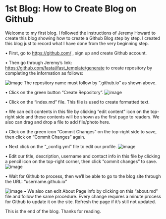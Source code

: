 # 1st Blog: How to Create Blog on Github

Welcome to my first blog. I followed the instructions of Jeremy Howard to create this blog showing how to create a Github Blog step by step. I created this blog just to record what I have done from the very beginning step. 

•	First, go to https://github.com/ , sign up and create Github account.

•	Then go through Jeremy’s link: https://github.com/fastai/fast_template/generate to create repository by completing the information as follows:

![image](https://github.com/ChandararithTho/ChandararithTho.github.io/assets/164129658/989e9fcf-311d-4376-bc5d-c953adf90616)
The repository name must follow by “.github.io” as shown above. 

•	Click on the green button “Create Repository”.
![image](https://github.com/ChandararithTho/ChandararithTho.github.io/assets/164129658/825312f4-fe91-419e-89a4-19b2826ef1d7)

•	Click on the “index.md” file. This file is used to create formatted text. 

•	We can edit contents in this file by clicking “edit content” icon on the top-right side and these contents will be shown as the first page to readers. We also can drag and drop a file to add file/photo here. 

•	Click on the green icon “Commit Changes” on the top-right side to save, then click on “Commit Changes” again. 

•	Next click on the “_config.yml” file to edit our profile. 
![image](https://github.com/ChandararithTho/ChandararithTho.github.io/assets/164129658/75957420-ca56-4015-93d0-c6555e88123e)

•	Edit our title, description, username and contact info in this file by clicking a pencil icon on the top-right corner, then click “commit changes” to save. 
![image](https://github.com/ChandararithTho/ChandararithTho.github.io/assets/164129658/477783c1-2061-4af3-9b36-3dadf8bb7571)

•	Wait for Github to process, then we’ll be able to go to the blog site through the URL: “username.github.io”

![image](https://github.com/ChandararithTho/ChandararithTho.github.io/assets/164129658/b6731638-a685-497d-b2df-60c01bd628b1)
•	We also can edit About Page info by clicking on this “about.md” file and follow the same procedure. Every change requires a minute process for Github to update it on the site. Refresh the page if it’s still not updated. 

This is the end of the blog. Thanks for reading. 

